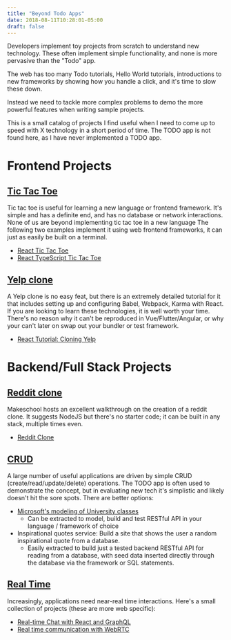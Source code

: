 ```yaml
---
title: "Beyond Todo Apps"
date: 2018-08-11T10:28:01-05:00
draft: false
---
```


Developers implement toy projects from scratch to understand new technology.
These often implement simple functionality, and none is more pervasive than
the "Todo" app.

The web has too many Todo tutorials, Hello World tutorials, introductions
to new frameworks by showing how you handle a click, and it's time to slow these
down. 

Instead we need to tackle more complex problems to demo the more powerful
features when writing sample projects.

This is a small catalog of projects I find useful when I need to come up to
speed with X technology in a short period of time. The TODO app is not found
here, as I have never implemented a TODO app.

Frontend Projects
==

## [Tic Tac Toe](#tic-tac-toe)

Tic tac toe is useful for learning a new language or frontend framework.
It's simple and has a definite end, and has no database or network interactions.
None of us are beyond implementing tic tac toe in a new language The following
two examples implement it using web frontend frameworks, it can just as easily
be built on a terminal.

* [React Tic Tac Toe](https://reactjs.org/tutorial/tutorial.html)
* [React TypeScript Tic Tac Toe](https://charmeleon.github.io/post/react-typescript-tic-tac-toe/)

## [Yelp clone](#yelp-clone)

A Yelp clone is no easy feat, but there is an extremely detailed tutorial for it
that includes setting up and configuring Babel, Webpack, Karma with React. If
you are looking to learn these technologies, it is well worth your time. There's
no reason why it can't be reproduced in Vue/Flutter/Angular, or why your can't
later on swap out your bundler or test framework.

* [React Tutorial: Cloning Yelp](https://www.fullstackreact.com/articles/react-tutorial-cloning-yelp/)

Backend/Full Stack Projects
==

## [Reddit clone](#reddit-clone)
Makeschool hosts an excellent walkthrough on the creation of a reddit clone. It
suggests NodeJS but there's no starter code; it can be built in any
stack, multiple times even.

* [Reddit Clone](https://www.makeschool.com/academy/track/reddit-clone-in-node-js)


## [CRUD](#crud)
A large number of useful applications are driven by simple CRUD
(create/read/update/delete) operations. The TODO app is often used to
demonstrate the concept, but in evaluating new tech it's simplistic and likely
doesn't hit the sore spots. There are better options: 

* [Microsoft's modeling of University classes](https://docs.microsoft.com/en-us/aspnet/core/data/ef-mvc/complex-data-model?view=aspnetcore-2.0)
  * Can be extracted to model, build and test RESTful API in your language /
  framework of choice
* Inspirational quotes service: Build a site that shows the user a random
 inspirational quote from a database.
  * Easily extracted to build just a tested backend RESTful API for reading
  from a database, with seed data inserted directly through the database via
  the framework or SQL statements.

## [Real Time](#real-time)
Increasingly, applications need near-real time interactions. Here's a small
collection of projects (these are more web specific):

* [Real-time Chat with React and GraphQL](https://scotch.io/tutorials/how-to-build-a-realtime-chat-app-with-react-and-graphql)
* [Real time communication with WebRTC](https://codelabs.developers.google.com/codelabs/webrtc-web/#0)